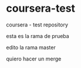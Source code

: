 # coursera-test
coursera - test repository

esta es la rama de prueba

edito la rama master

quiero hacer un merge
